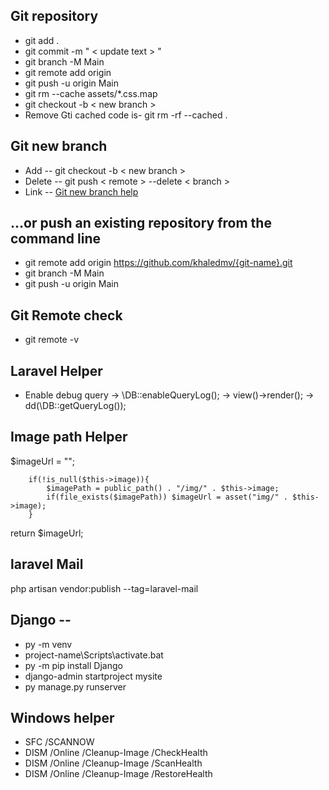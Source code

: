 
## Git repository

- git add .
- git commit -m " < update text > "
- git branch -M Main
- git remote add origin
- git push -u origin Main
- git rm --cache assets/*.css.map
- git checkout -b < new branch >
- Remove Gti cached code is-  git rm -rf --cached .

## Git new branch
- Add -- git checkout -b < new branch >
- Delete -- git push < remote > --delete < branch >
- Link -- <a href="https://www.atlassian.com/git/tutorials/using-branches/git-checkout#:~:text=New%20Branches&text=The%20git%20branch%20command%20can,to%20switch%20to%20that%20branch."> Git new branch help </a>

## …or push an existing repository from the command line
- git remote add origin https://github.com/khaledmv/{git-name}.git
- git branch -M Main
- git push -u origin Main


## Git Remote check
- git remote -v



## Laravel Helper

- Enable debug query 
-> \DB::enableQueryLog();
->    view()->render();
-> dd(\DB::getQueryLog());


## Image path Helper

  $imageUrl = "";
        
        if(!is_null($this->image)){
            $imagePath = public_path() . "/img/" . $this->image;
            if(file_exists($imagePath)) $imageUrl = asset("img/" . $this->image);
        }
 return $imageUrl;
 
 
 ## laravel Mail 
 php artisan vendor:publish --tag=laravel-mail
 
 ## Django -- 
 
 - py -m venv <project-name>
 - project-name\Scripts\activate.bat
 - py -m pip install Django
 - django-admin startproject mysite
 - py manage.py runserver

  
  
  ## Windows helper
  - SFC /SCANNOW
  - DISM /Online /Cleanup-Image /CheckHealth
  - DISM /Online /Cleanup-Image /ScanHealth
  - DISM /Online /Cleanup-Image /RestoreHealth

